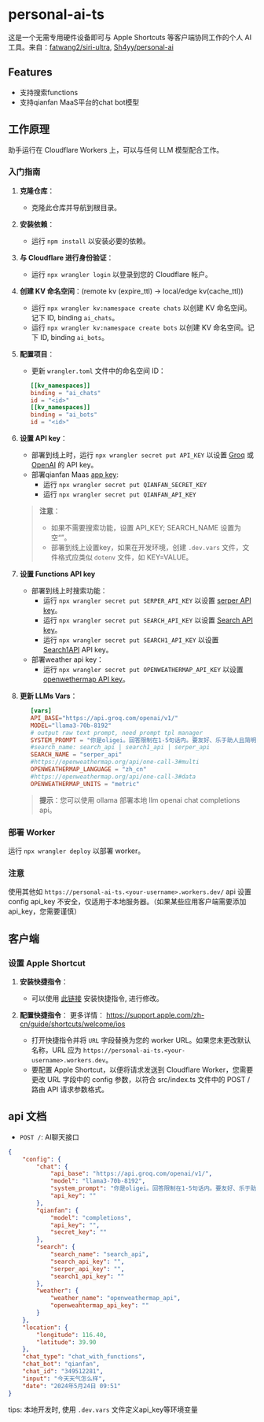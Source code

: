 # personal-ai-ts

这是一个无需专用硬件设备即可与 Apple Shortcuts 等客户端协同工作的个人 AI 工具。来自：[fatwang2/siri-ultra](https://github.com/fatwang2/siri-ultra), [Sh4yy/personal-ai](https://github.com/Sh4yy/personal-ai) 

## Features
- 支持搜索functions
- 支持qianfan MaaS平台的chat bot模型

## 工作原理

助手运行在 Cloudflare Workers 上，可以与任何 LLM 模型配合工作。

### 入门指南

1. **克隆仓库**：
   - 克隆此仓库并导航到根目录。

2. **安装依赖**：
   - 运行 `npm install` 以安装必要的依赖。

3. **与 Cloudflare 进行身份验证**：
   - 运行 `npx wrangler login` 以登录到您的 Cloudflare 帐户。

4. **创建 KV 命名空间**：(remote kv (expire_ttl) -> local/edge kv(cache_ttl))
   - 运行 `npx wrangler kv:namespace create chats` 以创建 KV 命名空间。记下 ID, binding `ai_chats`。
   - 运行 `npx wrangler kv:namespace create bots` 以创建 KV 命名空间。记下 ID, binding `ai_bots`。

5. **配置项目**：
   - 更新 `wrangler.toml` 文件中的命名空间 ID：

   ```toml
      [[kv_namespaces]]
      binding = "ai_chats"
      id = "<id>"
      [[kv_namespaces]]
      binding = "ai_bots"
      id = "<id>"
    ```

6. **设置 API key**：

   - 部署到线上时，运行 `npx wrangler secret put API_KEY` 以设置 [Groq](https://console.groq.com/login) 或 [OpenAI](https://openai.com/) 的 API key。
   - 部署qianfan Maas [app key](https://console.bce.baidu.com/qianfan/ais/console/applicationConsole/application):
     - 运行 `npx wrangler secret put QIANFAN_SECRET_KEY`
     - 运行 `npx wrangler secret put QIANFAN_API_KEY`

   > **注意**：
   > - 如果不需要搜索功能，设置 API_KEY; SEARCH_NAME 设置为空“”。
   > - 部署到线上设置key，如果在开发环境，创建 `.dev.vars` 文件，文件格式应类似 `dotenv` 文件，如 KEY=VALUE。

7. **设置 Functions API key**
   - 部署到线上时搜索功能：
     - 运行 `npx wrangler secret put SERPER_API_KEY` 以设置 [serper API key](https://serper.dev/api-key)。
     - 运行 `npx wrangler secret put SEARCH_API_KEY` 以设置 [Search API key](https://www.searchapi.io/api_tokens)。
     - 运行 `npx wrangler secret put SEARCH1_API_KEY` 以设置 [Search1API](https://www.search1api.com/) API key。
   - 部署weather api key：
     - 运行 `npx wrangler secret put OPENWEATHERMAP_API_KEY` 以设置 [openwethermap API key](https://home.openweathermap.org/api_keys)。

8. **更新 LLMs Vars**：
   ```toml
      [vars]
      API_BASE="https://api.groq.com/openai/v1/"
      MODEL="llama3-70b-8192"
      # output raw text prompt, need prompt tpl manager
      SYSTEM_PROMPT = "你是oligei。回答限制在1-5句话内。要友好、乐于助人且简明扼要。默认使用公制单位。保持对话简短而甜蜜。只用纯文本回答，不要包含链接或其他附加内容。不要回复计算机代码，例如不要返回用户的经度。请一定要使用中文回复"
      #search_name: search_api | search1_api | serper_api
      SEARCH_NAME = "serper_api"
      #https://openweathermap.org/api/one-call-3#multi
      OPENWEATHERMAP_LANGUAGE = "zh_cn"
      #https://openweathermap.org/api/one-call-3#data
      OPENWEATHERMAP_UNITS = "metric"
    ```
   > **提示**：您可以使用 ollama 部署本地 llm openai chat completions api。

### 部署 Worker

运行 `npx wrangler deploy` 以部署 worker。

### 注意
使用其他如 `https://personal-ai-ts.<your-username>.workers.dev/` api 设置 config api_key 不安全，仅适用于本地服务器。（如果某些应用客户端需要添加 api_key，您需要谨慎）

## 客户端
### 设置 Apple Shortcut

1. **安装快捷指令**：
   - 可以使用 [此链接](https://www.icloud.com/shortcuts/b5d380eb76ab48fab10a54d4b3d628c7) 安装快捷指令, 进行修改。

2. **配置快捷指令**：
更多详情： https://support.apple.com/zh-cn/guide/shortcuts/welcome/ios
   - 打开快捷指令并将 `URL` 字段替换为您的 worker URL。如果您未更改默认名称，URL 应为 `https://personal-ai-ts.<your-username>.workers.dev`。
   - 要配置 Apple Shortcut，以便将请求发送到 Cloudflare Worker，您需要更改 URL 字段中的 config 参数，以符合 src/index.ts 文件中的 POST / 路由 API 请求参数格式。

## api 文档

- `POST /`: AI聊天接口
```json
{
    "config": {
        "chat": {
            "api_base": "https://api.groq.com/openai/v1/",
            "model": "llama3-70b-8192",
            "system_prompt": "你是oligei。回答限制在1-5句话内。要友好、乐于助人且简明扼要。默认使用公制单位。保持对话简短而甜蜜。只用纯文本回答，不要包含链接或其他附加内容。不要回复计算机代码，例如不要返回用户的经度。请一定要使用中文回复",
            "api_key": ""
        },
        "qianfan": {
            "model": "completions",
            "api_key": "",
            "secret_key": ""
        },
        "search": {
            "search_name": "search_api",
            "search_api_key": "",
            "serper_api_key": "",
            "search1_api_key": ""
        },
        "weather": {
            "weather_name": "openweathermap_api",
            "openweahtermap_api_key": ""
        }
    },
    "location": {
        "longitude": 116.40,
        "latitude": 39.90
    },
    "chat_type": "chat_with_functions",
    "chat_bot": "qianfan",
    "chat_id": "349512281",
    "input": "今天天气怎么样",
    "date": "2024年5月24日 09:51"
}
```
tips: 本地开发时, 使用 `.dev.vars` 文件定义api_key等环境变量
